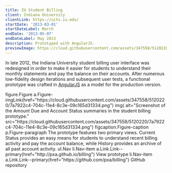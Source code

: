 ```yaml
---
title: IU Student Billing
client: Indiana University
clientLink: https://uits.iu.edu/
startDate: '2013-03-01'
startDateLabel: March
endDate: '2013-05-07'
endDateLabel: May 2013
description: Prototyped with AngularJS.
previewImage: https://cloud.githubusercontent.com/assets/347558/5120220/7a7922c4-704c-11e4-8c3e-09c165d31334.png
---
```


In late 2012, the Indiana University student billing user interface was redesigned in order to make it easier for students to understand their monthly statements and pay the balance on their accounts. After numerous low-fidelity design iterations and subsequent user tests, a functional prototype was crafted in [AngularJS](https://angularjs.org/) as a model for the production version.

<jade>
figure.Figure
  a.Figure-imgLink(href="https://cloud.githubusercontent.com/assets/347558/5120220/7a7922c4-704c-11e4-8c3e-09c165d31334.png")
    img(
      alt="Screenshot of the Amount Due and Account Status summaries in the student billing prototype."
      src="https://cloud.githubusercontent.com/assets/347558/5120220/7a7922c4-704c-11e4-8c3e-09c165d31334.png")
  figcaption.Figure-caption
    p.Figure-paragraph The prototype features two primary views. Current Status provides an easy means for students to understand recent billing activity and pay the account balance, while History provides an archive of all past account activity.
    ul.Nav
      li.Nav-item
        a.Link.Link--primary(href="http://pxa.github.io/billing") View prototype
      li.Nav-item
        a.Link.Link--primary(href="https://github.com/pxa/billing") GitHub repository
</jade>

